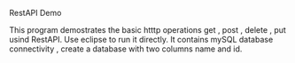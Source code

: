 RestAPI Demo

  This program demostrates the basic htttp operations get , post , delete , put usind RestAPI. Use eclipse to run it directly. It contains  mySQL database connectivity , create a database with two columns name and id.
